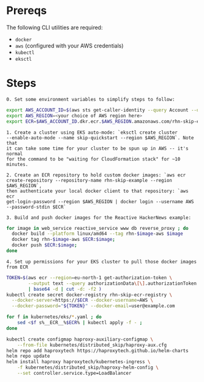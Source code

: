 # Prereqs

The following CLI utilities are required:
 - `docker`
 - `aws` (configured with your AWS credentials)
 - `kubectl`
 - `eksctl`

# Steps

	0. Set some environment variables to simplify steps to follow:

```bash
export AWS_ACCOUNT_ID=$(aws sts get-caller-identity --query Account --output text)
export AWS_REGION=<your choice of AWS region here>
export ECR=$AWS_ACCOUNT_ID.dkr.ecr.$AWS_REGION.amazonaws.com/rhn-skip-example
```

	1. Create a cluster using EKS auto-mode: `eksctl create cluster
	--enable-auto-mode --name skip-quickstart --region $AWS_REGION`. Note that
	it can take some time for your cluster to be spun up in AWS -- it's normal
	for the command to be "waiting for CloudFormation stack" for ~10 minutes.
	
	2. Create an ECR repository to hold custom docker images: `aws ecr
	create-repository --repository-name rhn-skip-example --region $AWS_REGION`,
	then authenticate your local docker client to that repository: `aws ecr
	get-login-password --region $AWS_REGION | docker login --username AWS
	--password-stdin $ECR`
	
	3. Build and push docker images for the Reactive HackerNews example:

```bash
for image in web_service reactive_service www db reverse_proxy ; do
  docker build --platform linux/amd64 --tag rhn-$image-aws $image
  docker tag rhn-$image-aws $ECR:$image;
  docker push $ECR:$image;
done
```

	4. Set up permissions for your EKS cluster to pull those docker images from ECR

```bash
TOKEN=$(aws ecr --region=eu-north-1 get-authorization-token \
	    --output text --query authorizationData\[\].authorizationToken \
		| base64 -d | cut -d: -f2 )
kubectl create secret docker-registry rhn-skip-ecr-registry \
  --docker-server=https://$ECR --docker-username=AWS \
  --docker-password="${TOKEN}" --docker-email=user@example.com
```



```bash
for f in kubernetes/eks/*.yaml ; do
	sed <$f s%__ECR__%$ECR% | kubectl apply -f - ;
done

kubectl create configmap haproxy-auxiliary-configmap \
    --from-file kubernetes/distributed_skip/haproxy-aux.cfg
helm repo add haproxytech https://haproxytech.github.io/helm-charts
helm repo update
helm install haproxy haproxytech/kubernetes-ingress \
	-f kubernetes/distributed_skip/haproxy-helm-config \
	--set controller.service.type=LoadBalancer
```
